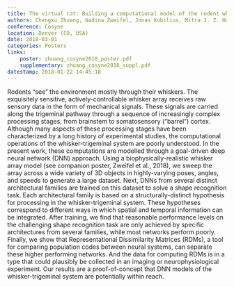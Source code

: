 ```yaml
---
title: The virtual rat: Building a computational model of the rodent whisker trigeminal system
authors: Chengxu Zhuang, Nadina Zweifel, Jonas Kubilius, Mitra J. Z. Hartmann, Daniel L. K. Yamins
conference: Cosyne
location: Denver (CO, USA)
date: 2018-03-01
categories: Posters
links:
    poster: zhuang_cosyne2018_poster.pdf
    supplementary: zhuang_cosyne2018_suppl.pdf
datestamp: 2018-01-22 14:45:18
---
```


Rodents “see” the environment mostly through their whiskers. The exquisitely sensitive, actively-controllable whisker array receives raw sensory data in the form of mechanical signals. These signals are carried along the trigeminal pathway through a sequence of increasingly complex processing stages, from brainstem to somatosensory (“barrel”) cortex. Although many aspects of these processing stages have been characterized by a long history of experimental studies, the computational operations of the whisker-trigeminal system are poorly understood. In the present work, these computations are modelled through a goal-driven deep neural network (DNN) approach. Using a biophysically-realistic whisker array model (see companion poster, Zweifel et al., 2018), we sweep the array across a wide variety of 3D objects in highly-varying poses, angles, and speeds to generate a large dataset. Next, DNNs from several distinct architectural families are trained on this dataset to solve a shape recognition task. Each architectural family is based on a structurally-distinct hypothesis for processing in the whisker-trigeminal system. These hypotheses correspond to different ways in which spatial and temporal information can be integrated. After training, we find that reasonable performance levels on the challenging shape recognition task are only achieved by specific architectures from several families, while most networks perform poorly. Finally, we show that Representational Dissimilarity Matrices (RDMs), a tool for comparing population codes between neural systems, can separate these higher performing networks. And the data for computing RDMs is in a type that could plausibly be collected in an imaging or neurophysiological experiment. Our results are a proof-of-concept that DNN models of the whisker-trigeminal system are potentially within reach.